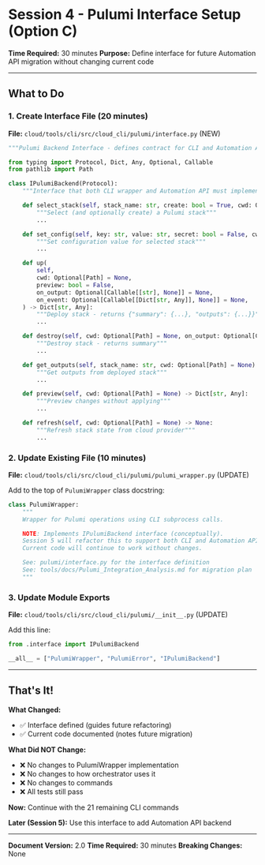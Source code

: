 # Session 4 - Pulumi Interface Setup (Option C)

**Time Required:** 30 minutes
**Purpose:** Define interface for future Automation API migration without changing current code

---

## What to Do

### 1. Create Interface File (20 minutes)

**File:** `cloud/tools/cli/src/cloud_cli/pulumi/interface.py` (NEW)

```python
"""Pulumi Backend Interface - defines contract for CLI and Automation API backends"""

from typing import Protocol, Dict, Any, Optional, Callable
from pathlib import Path

class IPulumiBackend(Protocol):
    """Interface that both CLI wrapper and Automation API must implement"""

    def select_stack(self, stack_name: str, create: bool = True, cwd: Optional[Path] = None) -> None:
        """Select (and optionally create) a Pulumi stack"""
        ...

    def set_config(self, key: str, value: str, secret: bool = False, cwd: Optional[Path] = None) -> None:
        """Set configuration value for selected stack"""
        ...

    def up(
        self,
        cwd: Optional[Path] = None,
        preview: bool = False,
        on_output: Optional[Callable[[str], None]] = None,
        on_event: Optional[Callable[[Dict[str, Any]], None]] = None,
    ) -> Dict[str, Any]:
        """Deploy stack - returns {"summary": {...}, "outputs": {...}}"""
        ...

    def destroy(self, cwd: Optional[Path] = None, on_output: Optional[Callable[[str], None]] = None) -> Dict[str, Any]:
        """Destroy stack - returns summary"""
        ...

    def get_outputs(self, stack_name: str, cwd: Optional[Path] = None) -> Dict[str, Any]:
        """Get outputs from deployed stack"""
        ...

    def preview(self, cwd: Optional[Path] = None) -> Dict[str, Any]:
        """Preview changes without applying"""
        ...

    def refresh(self, cwd: Optional[Path] = None) -> None:
        """Refresh stack state from cloud provider"""
        ...
```

### 2. Update Existing File (10 minutes)

**File:** `cloud/tools/cli/src/cloud_cli/pulumi/pulumi_wrapper.py` (UPDATE)

Add to the top of `PulumiWrapper` class docstring:

```python
class PulumiWrapper:
    """
    Wrapper for Pulumi operations using CLI subprocess calls.

    NOTE: Implements IPulumiBackend interface (conceptually).
    Session 5 will refactor this to support both CLI and Automation API backends.
    Current code will continue to work without changes.

    See: pulumi/interface.py for the interface definition
    See: tools/docs/Pulumi_Integration_Analysis.md for migration plan
    """
```

### 3. Update Module Exports

**File:** `cloud/tools/cli/src/cloud_cli/pulumi/__init__.py` (UPDATE)

Add this line:
```python
from .interface import IPulumiBackend

__all__ = ["PulumiWrapper", "PulumiError", "IPulumiBackend"]
```

---

## That's It!

**What Changed:**
- ✅ Interface defined (guides future refactoring)
- ✅ Current code documented (notes future migration)

**What Did NOT Change:**
- ❌ No changes to PulumiWrapper implementation
- ❌ No changes to how orchestrator uses it
- ❌ No changes to commands
- ❌ All tests still pass

**Now:** Continue with the 21 remaining CLI commands

**Later (Session 5):** Use this interface to add Automation API backend

---

**Document Version:** 2.0
**Time Required:** 30 minutes
**Breaking Changes:** None
